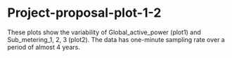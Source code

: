 # Project-proposal-plot-1-2
These plots show the variability of Global_active_power (plot1) and Sub_metering_1, 2, 3 (plot2). 
The data has one-minute sampling rate over a period of almost 4 years. 
